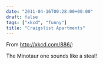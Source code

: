 ```yaml
---
date: "2011-04-16T00:28:00+00:00"
draft: false
tags: ["xkcd", "funny"]
title: "Craigslist Apartments"
---
```

From http://xkcd.com/886/:

The Minotaur one sounds like a steal!


